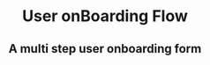 <div align="center">
<h1>User onBoarding Flow </h1>
<h2>A multi step user onboarding form</h2>
</div>
